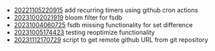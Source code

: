- [20221105220915](/zet/20221105220915/README.md) add recurring timers using github cron actions
- [20231002021919](/zet/20231002021919/README.md) bloom filter for fsdb
- [20231004060725](/zet/20231004060725/README.md) fsdb missing functionality for set difference
- [20231005174423](/zet/20231005174423/README.md) testing reoptimize functionality
- [20231112170729](/zet/20231112170729/README.md) script to get remote github URL from git repository
